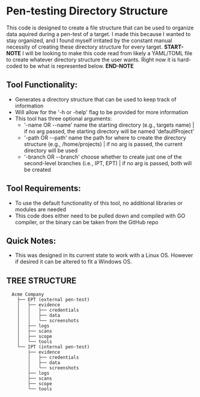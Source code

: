 # Pen-testing Directory Structure

This code is designed to create a file structure that can be used to organize data aquired during a pen-test of a target. I made this because I wanted to stay organized, and I found myself irritated by the constant manual necessity of creating these directory structure for every target. **START-NOTE** I will be looking to make this code read from likely a YAML/TOML file to create whatever directory structure the user wants. Right now it is hard-coded to be what is represented below. **END-NOTE**

## Tool Functionality:

- Generates a directory structure that can be used to keep track of information
- Will allow for the '-h or -help' flag to be provided for more information
- This tool has three optional arguments:
  - '-name OR --name' name the starting directory (e.g., targets name) | if no arg passed, the starting directory will be named 'defaultProject'
  - '-path OR --path' name the path for where to create the directory structure (e.g., /home/projects) | if no arg is passed, the current directory will be used
  - '-branch OR --branch' choose whether to create just one of the second-level branches (i.e., IPT, EPT) | if no arg is passed, both will be created

## Tool Requirements:

- To use the default functionality of this tool, no additional libraries or modules are needed
- This code does either need to be pulled down and compiled with GO compiler, or the binary can be taken from the GitHub repo

## Quick Notes:

- This was designed in its current state to work with a Linux OS. However if desired it can be altered to fit a Windows OS.

## TREE STRUCTURE

```
  Acme Company
    ├── EPT (external pen-test)
    │   ├── evidence
    │   │   ├── credentials
    │   │   ├── data
    │   │   └── screenshots
    │   ├── logs
    │   ├── scans
    │   ├── scope
    │   └── tools
    └── IPT (internal pen-test)
        ├── evidence
        │   ├── credentials
        │   ├── data
        │   └── screenshots
        ├── logs
        ├── scans
        ├── scope
        └── tools

```
